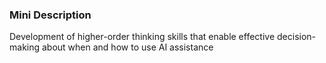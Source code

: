 ### Mini Description

Development of higher-order thinking skills that enable effective decision-making about when and how to use AI assistance
